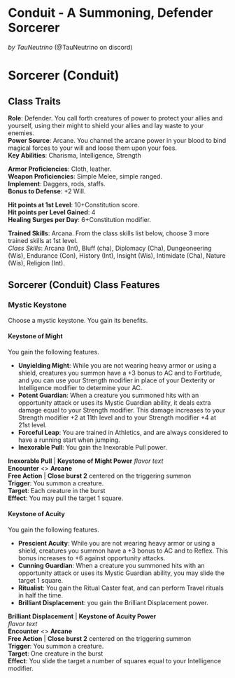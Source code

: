 # Conduit - A Summoning, Defender Sorcerer

_by TauNeutrino_ (@TauNeutrino on discord)

# Sorcerer (Conduit)

## Class Traits

**Role**: Defender. You call forth creatures of power to protect your allies and yourself,
using their might to shield your allies and lay waste to your enemies.  
**Power Source**: Arcane. You channel the arcane power in your blood to bind magical forces to your will and loose them upon your foes.  
**Key Abilities**: Charisma, Intelligence, Strength

**Armor Proficiencies**: Cloth, leather.  
**Weapon Proficiencies**: Simple Melee, simple ranged.  
**Implement**: Daggers, rods, staffs.  
**Bonus to Defense**: +2 Will.

**Hit points at 1st Level**: 10+Constitution score.  
**Hit points per Level Gained**: 4  
**Healing Surges per Day**: 6+Constitution modifier.

**Trained Skills**: Arcana. From the class skills list below, choose 3 more trained skills at 1st level.  
_Class Skills_: Arcana (Int), Bluff (cha), Diplomacy (Cha), Dungeoneering (Wis), Endurance (Con), History (Int), Insight (Wis), Intimidate (Cha), Nature (Wis), Religion (Int).

## Sorcerer (Conduit) Class Features

### Mystic Keystone

Choose a mystic keystone. You gain its benefits.

#### Keystone of Might

You gain the following features.

- **Unyielding Might**: While you are not wearing heavy armor or using a shield, creatures you summon have a +3 bonus to AC and to Fortitude, and you can use your Strength modifier in place of your Dexterity or Intelligence modifier to determine your AC.
- **Potent Guardian**: When a creature you summoned hits with an opportunity attack or uses its Mystic Guardian ability, it deals extra damage equal to your Strength modifier.
  This damage increases to your Strength modifier +2 at 11th level and to your Strength modifier +4 at 21st level.
- **Forceful Leap**: You are trained in Athletics, and are always considered to have a running start when jumping.
- **Inexorable Pull**: You gain the Inexorable Pull power.

**Inexorable Pull** | **Keystone of Might Power**
_flavor text_  
**Encounter** <> **Arcane**  
**Free Action** | **Close burst 2** centered on the triggering summon  
**Trigger**: You summon a creature.  
**Target**: Each creature in the burst  
**Effect**: You may pull the target 1 square.

#### Keystone of Acuity

You gain the following features.

- **Prescient Acuity**: While you are not wearing heavy armor or using a shield, creatures you summon have a +3 bonus to AC and to Reflex.
  This bonus increases to +6 against opportunity attacks.
- **Cunning Guardian**: When a creature you summoned hits with an opportunity attack or uses its Mystic Guardian ability, you may slide the target 1 square.
- **Ritualist**: You gain the Ritual Caster feat, and can perform Travel rituals in half the time.
- **Brilliant Displacement**: you gain the Brilliant Displacement power.

**Brilliant Displacement** | **Keystone of Acuity Power**  
_flavor text_  
**Encounter** <> **Arcane**  
**Free Action** | **Close burst 2** centered on the triggering summon  
**Trigger**: You summon a creature.  
**Target**: One creature in the burst  
**Effect**: You slide the target a number of squares equal to your Intelligence modifier.
